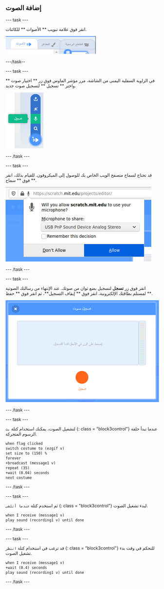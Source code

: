 ## إضافة الصوت

--- task ---

انقر فوق علامة تبويب ** الأصوات ** للكائنات.

![الصورة تظهر علامات تبويب الأصوات المحددة للكائنات](images/sounds-tab.png)

---/task--

--- task ---

في الزاوية السفلية اليمنى من الشاشة، مرر مؤشر الماوس فوق زر ** اختيار صوت ** واختر ** تسجيل ** لتسجيل صوت جديد.

![الصورة تظهر زر الأصوات مع تحديد تسجيل](images/record-sound.png)

--- /task ---

--- task ---

قد تحتاج لسماح متصفح الويب الخاص بك للوصول إلى الميكروفون. للقيام بذلك، انقر فوق ** سماح **.

![الصورة تظهر مطالبة متصفح الويب لتفعيل الوصول إلى الميكروفون](images/allow-mic.png)

--- /task ---

--- task ---

انقر فوق زر **تسجل** لتسجيل بضع ثوان من صوتك. عند الإنتهاء من رسالتك الصوتية لمستلم بطاقتك الإلكترونية، انقر فوق ** إيقاف التسجيل**، ثم انقر فوق ** حفظ **.

![الصورة تظهر مربع حوار تسجيل الصوت داخل Scratch](images/record.png)

--- /task ---

--- task ---

لتشغيل الصوت، يمكنك استخدام كتلة ` بث ` {: class = "block3control"} عندما تبدأ حلقة الرسوم المتحركة.

```blocks3
when flag clicked
switch costume to (ezgif v)
set size to (150) %
forever
+broadcast (message1 v)
repeat (35)
+wait (0.04) seconds
next costume
```

--- /task ---

--- task ---

ثم استخدم كتلة ` عندما أتلقى ` {: class = "block3control"} لبدء تشغيل الصوت.

```blocks3
when I receive (message1 v)
play sound (recording1 v) until done
```

--- /task ---

--- task ---

قد ترغب في استخدام كتلة ` انتظر ` {: class = "block3control"} للتحكم في وقت بدء تشغيل الصوت.

```blocks3
when I receive (message1 v)
+wait (0.4) seconds
play sound (recording1 v) until done
```

--- /task ---



